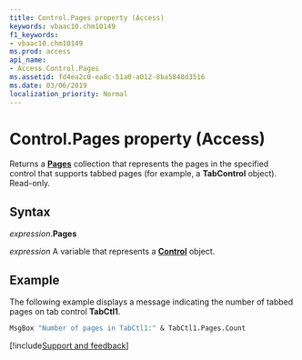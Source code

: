 ```yaml
---
title: Control.Pages property (Access)
keywords: vbaac10.chm10149
f1_keywords:
- vbaac10.chm10149
ms.prod: access
api_name:
- Access.Control.Pages
ms.assetid: fd4ea2c0-ea8c-51a0-a012-8ba5848d3516
ms.date: 03/06/2019
localization_priority: Normal
---
```



# Control.Pages property (Access)

Returns a **[Pages](Access.Pages.md)** collection that represents the pages in the specified control that supports tabbed pages (for example, a **TabControl** object). Read-only.


## Syntax

_expression_.**Pages**

_expression_ A variable that represents a **[Control](Access.Control.md)** object.


## Example

The following example displays a message indicating the number of tabbed pages on tab control **TabCtl1**.

```vb
MsgBox "Number of pages in TabCtl1:" & TabCtl1.Pages.Count

```



[!include[Support and feedback](~/includes/feedback-boilerplate.md)]
